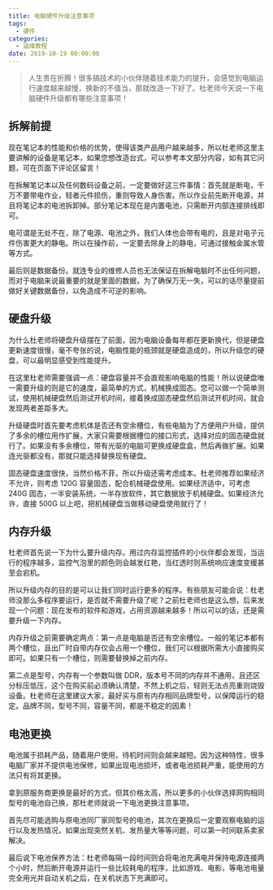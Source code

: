 ```yaml
---
title: 电脑硬件升级注意事项
tags:
  - 硬件
categories:
  - 运维教程
date: 2019-10-19 00:00:00
---
```


> 人生贵在折腾！很多搞技术的小伙伴随着技术能力的提升，会感觉到电脑运行速度越来越慢，换新的不值当，那就改造一下好了。杜老师今天说一下电脑硬件升级都有哪些注意事项！

<!-- more -->

## 拆解前提

现在笔记本的性能和价格的优势，使得该类产品用户越来越多，所以杜老师这里主要讲解的设备是笔记本，如果您想改造台式，可以参考本文部分内容，如有其它问题，可在页面下评论区留言！

在拆解笔记本以及任何数码设备之前，一定要做好这三件事情：首先就是断电，千万不要带电作业，轻者元件损伤，重则导致人身伤害。所以作业前先断开电源，并且将笔记本的电池拆卸掉。部分笔记本现在是内置电池，只需断开内部连接排线即可。

电可谓是无处不在，除了电源、电池之外，我们人体也会带有电的，且是对电子元件伤害更大的静电。所以在操作前，一定要去除身上的静电，可通过接触金属水管等方式。

最后则是数据备份。就连专业的维修人员也无法保证在拆解电脑时不出任何问题，而对于电脑来说最重要的就是里面的数据，为了确保万无一失，可以的话尽量提前做好关键数据备份，以免造成不可逆的影响。

## 硬盘升级

为什么杜老师将硬盘升级摆在了前面，因为电脑设备每年都在更新换代，但是硬盘更新速度很慢，毫不夸张的说，电脑性能的瓶颈就是硬盘造成的，所以升级您的硬盘，可以最明显感受到性能提升。

在这里杜老师需要强调一点：硬盘容量并不会直观影响电脑的性能！所以说硬盘唯一需要升级的则是它的速度，最简单的方式，机械换成固态。您可以做一个简单测试，使用机械硬盘然后测试开机时间，接着换成固态硬盘然后测试开机时间，就会发现两者差距多大。

升级硬盘时首先要考虑机体是否还有空余槽位，有些电脑为了方便用户升级，提供了多余的槽位用作扩展，大家只需要根据槽位的接口形式，选择对应的固态硬盘就行了。如果没有多余槽位，带有光驱的电脑可更换成硬盘盒，然后再做扩展。如果连光驱都没有，那就只能选择替换现有硬盘。

固态硬盘速度很快，当然价格不菲，所以升级还需考虑成本。杜老师推荐如果经济不允许，则考虑 120G 容量固态，配合机械硬盘使用。如果经济适中，可考虑 240G 固态，一半安装系统，一半存放软件，其它数据放于机械硬盘。如果经济允许，直接 500G 以上吧，把机械硬盘当做移动硬盘使用就行了！

## 内存升级

杜老师首先说一下为什么要升级内存。用过内存监控插件的小伙伴都会发现，当运行的程序越多，监控气泡里的颜色则会越发红艳，当红透时则系统响应速度变缓甚至会宕机。

所以升级内存的目的是可以让我们同时运行更多的程序。有些朋友可能会说：杜老师没那么多程序要运行，是否就不需要升级了呢？之前杜老师也是这么想，后来发现一个问题：现在发布的软件和游戏，占用资源越来越多！所以可以的话，还是需要升级一下内存。

内存升级之前需要确定两点：第一点是电脑是否还有空余槽位。一般的笔记本都有两个槽位，且出厂时自带内存仅会占用一个槽位，我们可以根据所需大小直接购买即可。如果只有一个槽位，则需要替换掉之前内存。

第二点是型号，内存有一个参数叫做 DDR，版本号不同的内存并不通用，且还区分标压低压，这个在购买前必须确认清楚，不然上机之后，轻则无法点亮重则烧毁设备。杜老师在这里建议大家，最好买与原有内存相同品牌型号，以保障运行的稳定。品牌不同，型号不同，容量不同，都是不稳定的因素！

## 电池更换

电池属于损耗产品，随着用户使用，待机时间则会越来越短。因为这种特性，很多电脑厂家并不提供电池保修，如果出现电池损坏，或者电池损耗严重，能使用的方法只有将其更换。

拿到原服务商更换是最好的方式，但其价格太高，所以更多的小伙伴选择网购相同型号的电池自己换，那杜老师就说一下电池更换注意事项。

首先尽可能选购与原电池同厂家同型号的电池，其次在更换后一定要观察电脑的运行以及发热情况，如果出现突然关机、发热量大等等问题，可以第一时间联系卖家解决。

最后说下电池保养方法：杜老师每隔一段时间则会将电池充满电并保持电源连接两个小时，然后断开电源并运行一些比较耗电的程序，比如游戏、电影，等电池电量完全用光并自动关机之后，在关机状态下充满即可。